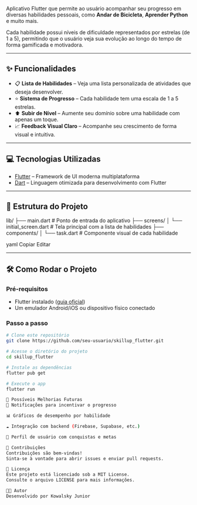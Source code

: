 Aplicativo Flutter que permite ao usuário acompanhar seu progresso em diversas habilidades pessoais, como **Andar de Bicicleta**, **Aprender Python** e muito mais.  

Cada habilidade possui níveis de dificuldade representados por estrelas (de 1 a 5), permitindo que o usuário veja sua evolução ao longo do tempo de forma gamificada e motivadora.

---

## ✨ Funcionalidades

- 📋 **Lista de Habilidades** – Veja uma lista personalizada de atividades que deseja desenvolver.
- ⭐ **Sistema de Progresso** – Cada habilidade tem uma escala de 1 a 5 estrelas.
- ⬆️ **Subir de Nível** – Aumente seu domínio sobre uma habilidade com apenas um toque.
- 📈 **Feedback Visual Claro** – Acompanhe seu crescimento de forma visual e intuitiva.

---

## 💻 Tecnologias Utilizadas

- [Flutter](https://flutter.dev/) – Framework de UI moderna multiplataforma
- [Dart](https://dart.dev/) – Linguagem otimizada para desenvolvimento com Flutter

---

## 📂 Estrutura do Projeto

lib/
├── main.dart # Ponto de entrada do aplicativo
├── screens/
│ └── initial_screen.dart # Tela principal com a lista de habilidades
├── components/
│ └── task.dart # Componente visual de cada habilidade

yaml
Copiar
Editar

---

## 🛠️ Como Rodar o Projeto

### Pré-requisitos

- Flutter instalado ([guia oficial](https://docs.flutter.dev/get-started/install))
- Um emulador Android/iOS ou dispositivo físico conectado

### Passo a passo

```bash
# Clone este repositório
git clone https://github.com/seu-usuario/skillup_flutter.git

# Acesse o diretório do projeto
cd skillup_flutter

# Instale as dependências
flutter pub get

# Execute o app
flutter run

📌 Possíveis Melhorias Futuras
🔔 Notificações para incentivar o progresso

📊 Gráficos de desempenho por habilidade

☁️ Integração com backend (Firebase, Supabase, etc.)

👥 Perfil de usuário com conquistas e metas

🤝 Contribuições
Contribuições são bem-vindas!
Sinta-se à vontade para abrir issues e enviar pull requests.

📄 Licença
Este projeto está licenciado sob a MIT License.
Consulte o arquivo LICENSE para mais informações.

👨‍💻 Autor
Desenvolvido por Kowalsky Junior
